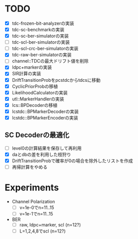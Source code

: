 # TODO
- [x] tdc-frozen-bit-analyzerの実装
- [x] tdc-sc-benchmarkの実装
- [x] tdc-sc-ber-simulatorの実装
- [ ] tdc-scl-ber-simulatorの実装
- [ ] tdc-scl-crc-ber-simulatorの実装
- [x] tdc-raw-ber-simulatorの実装
- [ ] channel::TDCの最大ドリフト値を削除
- [x] ldpc+markerの実装
- [x] SIR計算の実装
- [x] DriftTransitionProbをpcstdcからtdcsに移動
- [x] CyclicPriorProbの移植
- [x] LikelihoodCalculatorの実装
- [x] utl::MarkerHandlerの実装
- [x] lcs::BPDecoderの移植
- [x] lcstdc::BPMarkerDecoderの実装
- [x] lcstdc::BPMarkerEncoderの実装

## SC Decoderの最適化
- [ ] level0の計算結果を保存して再利用
- [x] daとdbの差を利用した枝狩り
- [x] DriftTransitionProbで確率が0の場合を除外したリストを作成
- [ ] 再帰計算をやめる

# Experiments
- Channel Polarization
    - [ ] v=1e-0でn=11..15
    - [ ] v=1e-1でn=11..15
- BER
    - [ ] raw, ldpc+marker, scl (n=12?)
    - [ ] L=1,2,4,8でscl (n=12?)
